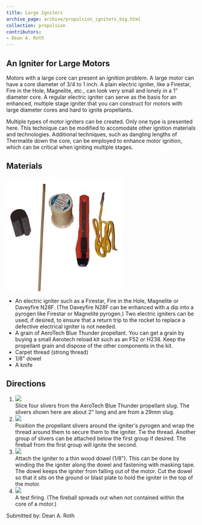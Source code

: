 ```yaml
---
title: Large Igniters
archive_page: archive/propulsion_igniters_big.html
collection: propulsion
contributors:
- Dean A. Roth
---
```

## An Igniter for Large Motors

Motors with a large core can present an ignition problem. A large motor can have a core diameter of 3/4 to 1 inch. A plain electric igniter, like a Firestar, Fire in the Hole, Magnelite, etc., can look very small and lonely in a 1” diameter core. A regular electric igniter can serve as the basis for an enhanced, multiple stage igniter that you can construct for motors with large diameter cores and hard to ignite propellants.

Multiple types of motor igniters can be created. Only one type is presented here. This technique can be modified to accomodate other ignition materials and technologies. Additional techniques, such as dangling lengths of Thermalite down the core, can be employed to enhance motor ignition, which can be critical when igniting multiple stages.

## Materials

![](/images/ig1.jpg)

- An electric igniter such as a Firestar, Fire in the Hole, Magnelite or Daveyfire N28F. (The Daveyfire N28F can be enhanced with a dip into a pyrogen like Firestar or Magnelite pyrogen.) Two electric igniters can be used, if desired, to ensure that a return trip to the rocket to replace a defective electrical igniter is not needed. 
- A grain of AeroTech Blue Thunder propellant. You can get a grain by buying a small Aerotech reload kit such as an F52 or H238. Keep the propellant grain and dispose of the other components in the kit. 
- Carpet thread (strong thread)
- 1/8" dowel
- A knife

## Directions

1. ![](/images/ig2.jpg)  
   Slice four slivers from the AeroTech Blue Thunder propellant slug. The slivers shown here are about 2" long and are from a 29mm slug.
2. ![](/images/ig3.jpg)  
   Position the propellant slivers around the igniter's pyrogen and wrap the thread around them to secure them to the igniter. Tie the thread. Another group of slivers can be attached below the first group if desired. The fireball from the first group will ignite the second.
3. ![](/images/ig4.jpg)  
   Attach the igniter to a thin wood dowel (1/8"). This can be done by winding the the igniter along the dowel and fastening with masking tape. The dowel keeps the igniter from falling out of the motor. Cut the dowel so that it sits on the ground or blast plate to hold the igniter in the top of the motor.
4. ![](/images/ig5.jpg)  
   A test firing. (The fireball spreads out when not contained within the core of a motor.)

Submitted by: Dean A. Roth

